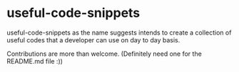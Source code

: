# useful-code-snippets

useful-code-snippets as the name suggests intends to create a collection of useful codes that a developer can use on day to day basis.

Contributions are more than welcome. (Definitely need one for the README.md file :))
